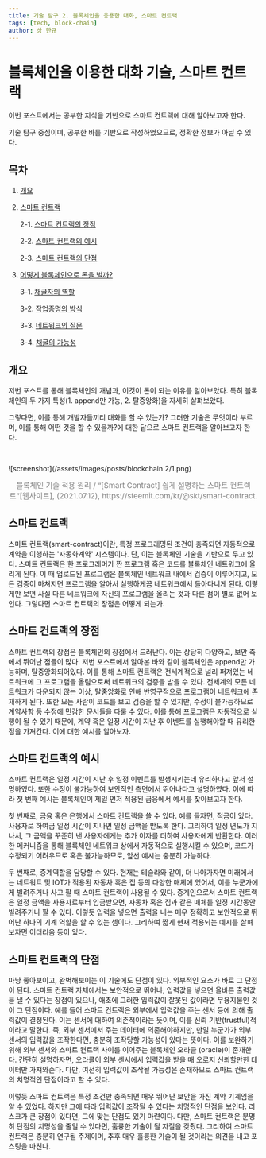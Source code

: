 ```yaml
---
title: 기술 탐구 2. 블록체인을 응용한 대화, 스마트 컨트랙
tags: [tech, block-chain]
author: 상 한규
---
```

# 블록체인을 이용한 대화 기술, 스마트 컨트랙

이번 포스트에서는 공부한 지식을 기반으로 스마트 컨트랙에 대해 알아보고자 한다. 

기술 탐구 중심이며, 공부한 바를 기반으로 작성하였으므로, 정확한 정보가 아닐 수 있다.

## 목차

1. [개요](#개요)

2. [스마트 컨트랙](#스마트-컨트랙)

    2-1. [스마트 컨트랙의 장점](#스마트-컨트랙의-장점)
    
    2-2. [스마트 컨트랙의 예시](#스마트-컨트랙의-예시)

    2-3. [스마트 컨트랙의 단점](#스마트-컨트랙의-단점)

3. [어떻게 블록체인으로 돈을 벌까?](#어떻게-블록체인으로-돈을-벌까)

    3-1. [채굴자의 역할](#채굴자의-역할)
    
    3-2. [작업증명의 방식](#작업증명의-방식)
    
    3-3. [네트워크의 질문](#네트워크의-질문)

    3-4. [채굴의 가능성](#채굴의-가능성)

## 개요
저번 포스트를 통해 블록체인의 개념과, 이것이 돈이 되는 이유를 알아보았다. 특히 블록체인의 두 가지 특성(1. append만 가능, 2. 탈중앙화)을 자세히 살펴보았다.

그렇다면, 이를 통해 개발자들끼리 대화를 할 수 있는가? 그러한 기술은 무엇이라 부르며, 이를 통해 어떤 것을 할 수 있을까?에 대한 답으로 스마트 컨트랙을 알아보고자 한다.

<br>

![screenshot](/assets/images/posts/blockchain 2/1.png)

<figcaption style="text-align:center; font-size:15px; color:#808080">
블록체인 기술 적용 원리 / “[Smart Contract] 쉽게 설명하는 스마트 컨트렉트”[웹사이트], (2021.07.12), https://steemit.com/kr/@skt/smart-contract.
</figcaption>

## 스마트 컨트랙
스마트 컨트랙(smart-contract)이란, 특정 프로그래밍된 조건이 충족되면 자동적으로 계약을 이행하는 '자동화계약' 시스템이다. 단, 이는 블록체인 기술을 기반으로 두고 있다. 스마트 컨트랙은 한 프로그래머가 짠 프로그램 혹은 코드를 블록체인 네트워크에 올리게 된다. 이 때 업로드된 프로그램은 블록체인 네트워크 내에서 검증이 이루어지고, 모든 검증이 마쳐지면 프로그램을 알아서 실행하게끔 네트워크에서 돌아다니게 된다. 이렇게만 보면 사실 다른 네트워크에 자신의 프로그램을 올리는 것과 다른 점이 별로 없어 보인다. 그렇다면 스마트 컨트랙의 장점은 어떻게 되는가.

## 스마트 컨트랙의 장점
스마트 컨트랙의 장점은 블록체인의 장점에서 드러난다. 이는 상당히 다양하고, 보안 측에서 뛰어난 점들이 많다. 저번 포스트에서 알아본 바와 같이 블록체인은 append만 가능하며, 탈중앙화되어있다. 이를 통해 스마트 컨트랙은 전세계적으로 널리 퍼져있는 네트워크에 그 프로그램을 올림으로써 네트워크의 검증을 받을 수 있다. 전세계의 모든 네트워크가 다운되지 않는 이상, 탈중앙화로 인해 반영구적으로 프로그램이 네트워크에 존재하게 된다. 또한 모든 사람이 코드를 보고 검증을 할 수 있지만, 수정이 불가능하므로 계약사항 등 수정에 민감한 문서들을 다룰 수 있다. 이를 통해 프로그램은 자동적으로 실행이 될 수 있기 때문에, 계약 혹은 일정 시간이 지난 후 이벤트를 실행해야할 때 유리한 점을 가져간다. 이에 대한 예시를 알아보자.

## 스마트 컨트랙의 예시
스마트 컨트랙은 일정 시간이 지난 후 일정 이벤트를 발생시키는데 유리하다고 앞서 설명하였다. 또한 수정이 불가능하여 보안적인 측면에서 뛰어나다고 설명하였다. 이에 따라 첫 번째 예시는 블록체인이 제일 먼저 적용된 금융에서 예시를 찾아보고자 한다. 

첫 번째로, 금융 혹은 은행에서 스마트 컨트랙을 쓸 수 있다. 예를 들자면, 적금이 있다. 사용자로 하여금 일정 시간이 지나면 일정 금액을 받도록 한다. 그리하여 일정 년도가 지나서, 그 금액을 꾸준히 낸 사용자에게는 추가 이자를 더하여 사용자에게 반환한다. 이러한 메커니즘을 통해 블록체인 네트워크 상에서 자동적으로 실행시킬 수 있으며, 코드가 수정되기 어려우므로 혹은 불가능하므로, 앞선 예시는 충분히 가능하다.

두 번째로, 중계역할을 담당할 수 있다. 현재는 테슬라와 같이, 더 나아가자면 미래에서는 네트워트 및 IOT가 적용된 자동차 혹은 집 등의 다양한 매체에 있어서, 이를 누군가에게 빌려주거나 사고 팔 때 스마트 컨트랙이 사용될 수 있다. 중계인으로서 스마트 컨트랙은 일정 금액을 사용자로부터 입금받으면, 자동차 혹은 집과 같은 매체를 일정 시간동안 빌려주거나 팔 수 있다. 이렇듯 입력을 넣으면 출력을 내는 매우 정확하고 보안적으로 뛰어난 하나의 기계 역할을 할 수 있는 셈이다. 그리하여 짧게 현재 적용되는 예시를 살펴보자면 이더리움 등이 있다.

## 스마트 컨트랙의 단점
마냥 좋아보이고, 완벽해보이는 이 기술에도 단점이 있다. 외부적인 요소가 바로 그 단점이 된다. 스마트 컨트랙 자체에서는 보안적으로 뛰어나, 입력값을 넣으면 올바른 출력값을 낼 수 있다는 장점이 있으나, 애초에 그러한 입력값이 잘못된 값이라면 무용지물인 것이 그 단점이다. 예를 들어 스마트 컨트랙은 외부에서 입력값을 주는 센서 등에 의해 출력값이 결정된다. 이는 센서에 대하여 의존적이라는 뜻이며, 이를 신뢰 기반(trustful)적이라고 말한다. 즉, 외부 센서에서 주는 데이터에 의존해야하지만, 만일 누군가가 외부 센서의 입력값을 조작한다면, 충분히 조작당할 가능성이 있다는 뜻이다. 이를 보완하기 위해 외부 센서와 스마트 컨트랙 사이를 이어주는 블록체인 오라클 (oracle)이 존재한다. 간단히 설명하자면, 오라클이 외부 센서에서 입력값을 받을 때 오로지 신뢰할만한 데이터만 가져와준다. 다만, 여전히 입력값이 조작될 가능성은 존재하므로 스마트 컨트랙의 치명적인 단점이라고 할 수 있다.

이렇듯 스마트 컨트랙은 특정 조건만 충족되면 매우 뛰어난 보안을 가진 계약 기계임을 알 수 있었다. 하지만 그에 따라 입력값이 조작될 수 있다는 치명적인 단점을 보인다. 리스크가 큰 장점이 있다면, 그에 맞는 단점도 있기 마련이다. 다만, 스마트 컨트랙은 분명히 단점의 치명성을 줄일 수 있다면, 훌륭한 기술이 될 자질을 갖췄다. 그리하여 스마트 컨트랙은 충분히 연구될 주제이며, 추후 매우 훌륭한 기술이 될 것이라는 의견을 내고 포스팅을 마친다.